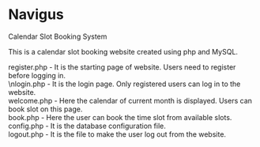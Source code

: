 # Navigus
Calendar Slot Booking System

This is a calendar slot booking website created using php and MySQL.

register.php - It is the starting page of website. Users need to register before logging in.  
\nlogin.php - It is the login page. Only registered users can log in to the website.  
welcome.php - Here the calendar of current month is displayed. Users can book slot on this page.  
book.php - Here the user can book the time slot from available slots.  
config.php - It is the database configuration file.  
logout.php - It is the file to make the user log out from the website.  
